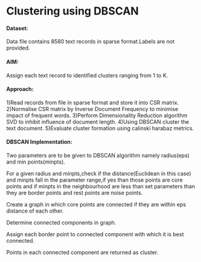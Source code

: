 # Clustering using DBSCAN 

#### Dataset:
Data file contains 8580 text records in sparse format.Labels are not provided.

#### AIM:
Assign each text record to identified clusters ranging from 1 to K.

#### Approach:
1)Read records from file in sparse format and store it into CSR matrix.
2)Normalise CSR matrix by Inverse Document Frequency to minimise impact of frequent words.
3)Perform Dimensionality Reduction algorithm SVD to inhibit influence of document length.
4)Using DBSCAN cluster the text document.
5)Evaluate cluster formation using calinski harabaz metrics.

#### DBSCAN Implementation:
Two parameters are to be given to DBSCAN algorithm namely radius(eps) and min points(minpts).

For a given radius and minpts,check if the distance(Euclidean in this case) and minpts fall in the parameter range,if yes than those points are core points and if minpts in the neighbourhood are less than set parameters than they are border points and rest points are noise points.

Create a graph in which core points are connected if they are within eps distance of each other.

Determine connected components in graph.

Assign each border point to connected component with which it is best connected.

Points in each connected component are returned as cluster.


